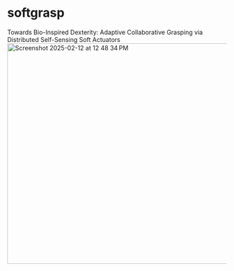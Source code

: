 # softgrasp
Towards Bio-Inspired Dexterity: Adaptive Collaborative Grasping via Distributed Self-Sensing Soft Actuators
<img width="505" alt="Screenshot 2025-02-12 at 12 48 34 PM" src="https://github.com/user-attachments/assets/0052fcf7-c02d-4ab8-ba78-6379ba371a4b" />
